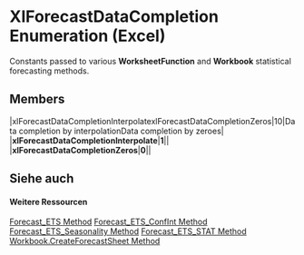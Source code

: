 
# XlForecastDataCompletion Enumeration (Excel)

Constants passed to various  **WorksheetFunction** and **Workbook** statistical forecasting methods.


## Members



|xlForecastDataCompletionInterpolatexlForecastDataCompletionZeros|10|Data completion by interpolationData completion by zeroes|
|**xlForecastDataCompletionInterpolate**|**1**||
|**xlForecastDataCompletionZeros**|**0**||

## Siehe auch


#### Weitere Ressourcen


[Forecast_ETS Method](de915259-3d2a-485a-8027-290dc9cb95a5.md)
[Forecast_ETS_ConfInt Method](23d6cb35-58c8-6ef0-ed4f-5c693974ccd2.md)
[Forecast_ETS_Seasonality Method](aad7c233-1745-64e3-22a9-ade62e5e177d.md)
[Forecast_ETS_STAT Method](6b1c0256-3146-4dc5-3f8a-27e61a982fee.md)
[Workbook.CreateForecastSheet Method](bec7b60b-7840-af15-6d5f-f5c184ea7aee.md)
